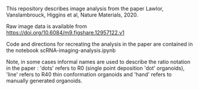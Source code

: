 This repository describes image analysis from the paper Lawlor, Vanslambrouck, Higgins et al, Nature Materials, 2020.

Raw image data is available from https://doi.org/10.6084/m9.figshare.12957122.v1

Code and directions for recreating the analysis in the paper are contained in the notebook scRNA-imaging-analysis.ipynb

Note, in some cases informal names are used to describe the ratio notation in the paper : 'dots' refers to R0 (single point deposition 'dot' organoids), 'line' refers to R40 thin conformation organoids and 'hand' refers to manually generated organoids.




